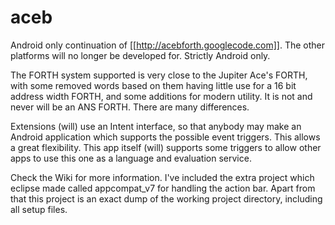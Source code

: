 aceb
====

Android only continuation of [[http://acebforth.googlecode.com]].
The other platforms will no longer be developed for. Strictly Android only.

The FORTH system supported is very close to the Jupiter Ace's FORTH, with some
removed words based on them having little use for a 16 bit address width 
FORTH, and some additions for modern utility. It is not and never will be an
ANS FORTH. There are many differences.

Extensions (will) use an Intent interface, so that anybody may make an Android
application which supports the possible event triggers. This allows a great
flexibility. This app itself (will) supports some triggers to allow other
apps to use this one as a language and evaluation service. 

Check the Wiki for more information. I've included the extra project which
eclipse made called appcompat_v7 for handling the action bar. Apart from that
this project is an exact dump of the working project directory, including all
setup files.
